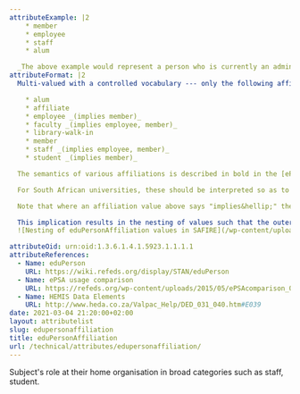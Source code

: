 ```yaml
---
attributeExample: |2
    * member
    * employee
    * staff
    * alum

  _The above example would represent a person who is currently an administrative staff member and who is also an alumnus of the institution._
attributeFormat: |2
  Multi-valued with a controlled vocabulary --- only the following affiliations are accepted:

    * alum
    * affiliate
    * employee _(implies member)_
    * faculty _(implies employee, member)_
    * library-walk-in
    * member
    * staff _(implies employee, member)_
    * student _(implies member)_

  The semantics of various affiliations is described in bold in the [ePSA usage comparison](https://refeds.org/wp-content/uploads/2015/05/ePSAcomparison_0_13.pdf).

  For South African universities, these should be interpreted so as to align with the Higher Education Management Information System (HEMIS) data elements. Thus the _eduPersonAffiliation_ definitions of "student", "faculty" &amp; "staff" should be aligned with the HEMIS definitions for "enrolled student" (both undergraduate and postgraduate) and the "instruction/research professional (academic)", and "executive/administrative/managerial professional + specialised/support professional + technical + non-professional administration (senior management, administrative & support staff)" personnel categories respectively. Staff in the "trade/craft + service" HEMIS personnel categories would typically only be an _eduPersonAffilliation_ "employee" (however depending on institutional policy they may additionally classify as "staff".

  Note that where an affiliation value above says "implies&hellip;" the implied values **must** also be included in the returned set. The most significant/primary one from the set can then be returned separately as [_eduPersonPrimaryAffiliation_](/technical/attributes/edupersonprimaryaffiliation/).

  This implication results in the nesting of values such that the outermost one covers all of the inner ones:
  ![Nesting of eduPersonAffiliation values in SAFIRE](/wp-content/uploads/2017/10/Nesting-of-eduPersonAffiliation-values.svg)

attributeOid: urn:oid:1.3.6.1.4.1.5923.1.1.1.1
attributeReferences:
  - Name: eduPerson
    URL: https://wiki.refeds.org/display/STAN/eduPerson
  - Name: ePSA usage comparison
    URL: https://refeds.org/wp-content/uploads/2015/05/ePSAcomparison_0_13.pdf
  - Name: HEMIS Data Elements
    URL: http://www.heda.co.za/Valpac_Help/DED_031_040.htm#E039
date: 2021-03-04 21:20:00+02:00
layout: attributelist
slug: edupersonaffiliation
title: eduPersonAffiliation
url: /technical/attributes/edupersonaffiliation/
---
```


Subject's role at their home organisation in broad categories such as staff, student.
